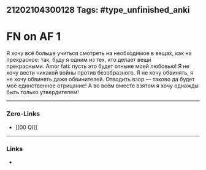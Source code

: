 21202104300128
Tags: #type_unfinished_anki 
---
# FN on AF 1

Я хочу всё больше учиться смотреть на необходимое в вещах, как на прекрасное: так, буду я одним из тех, кто делает вещи прекрасными. Amor fati: пусть это будет отныне моей любовью! Я не хочу вести никакой войны против безобразного. Я не хочу обвинять, я не хочу обвинять даже обвинителей. Отводить взор ― таково да будет моё единственное отрицание! А во всём вместе взятом я хочу однажды быть только утвердителем!

---
### Zero-Links
- [[00 QI]]
---
### Links
-